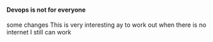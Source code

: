 #### Devops is not for everyone 
some changes
This is very interesting ay to work out
when there is no internet I still can work
